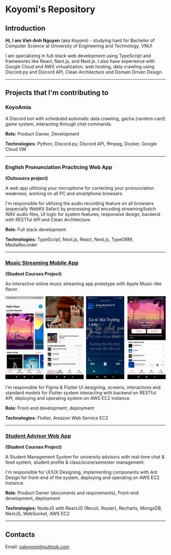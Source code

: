 # Koyomi's Repository

## Introduction

**Hi, I am Viet-Anh Nguyen** (aka Koyomi) - studying hard for Bachelor of Computer Science at University of Engineering and Technology, VNU!

I am specializing in full-stack web development using TypeScript and frameworks like React, Next.js, and Nest.js. I also have experience with Google Cloud and AWS virtualization, web hosting, data crawling using Discord.py and Discord API, Clean Architecture and Domain Driven Design.

---

## Projects that I'm contributing to

### KoyoAmia

A Discord bot with scheduled automatic data crawling, gacha (random card) game system, interacting through chat commands.

**Role:** Product Owner, Development

**Technologies:** Python, Discord.py, Discord API, ffmpeg, Docker, Google Cloud VM

___

### English Pronunciation Practicing Web App

**(Outsource project)**

A web app ultilizing your microphone for correcting your pronunciation weakness, working on all PC and smartphone browsers. 

I'm responsible for utilizing the audio recording feature on all browsers (especially WebKit Safari) by processing and encoding streaming/batch WAV audio files, UI logic for system features, responsive design, backend with RESTful API and Clean Architecture.

**Role:** Full stack development

**Technologies:** TypeScript, Next.js, React, Nest.js, TypeORM, MediaRecorder

___


### [Music Streaming Mobile App](http://github.com/miaht94/Apple-Music) 

**(Student Courses Project)**

An interactive online music streaming app prototype with Apple Music-like flavor.

![app](https://raw.githubusercontent.com/miaht94/AppleMusic/dev/assets/demo_screenshots.png)

I'm responsible for Figma & Flutter UI designing, screens, interactions and standard models for Flutter system interacting with backend on RESTful API, deploying and operating system on AWS EC2 instance.

**Role:** Front-end development, deployment

**Technologies:** Flutter, Amazon Web Service EC2

___


### [Student Advisor Web App](http://github.com/miaht94/Student-Management) 

**(Student Courses Project)**

A Student Management System for university advisors with real-time chat & feed system, student profile & class/score/semester management.

I'm responsible for UI/UX Designing, implementing components with Ant Design for front-end of the system, deploying and operating on AWS EC2 instance. 

**Role:** Product Owner (documents and requirements), Front-end development, deployment

**Technologies:** NodeJS with ReactJS (Recoil, Router), Recharts, MongoDB, NextJS, WebSocket, AWS EC2

---
## Contacts

Email: vakoyomi@outlook.com

